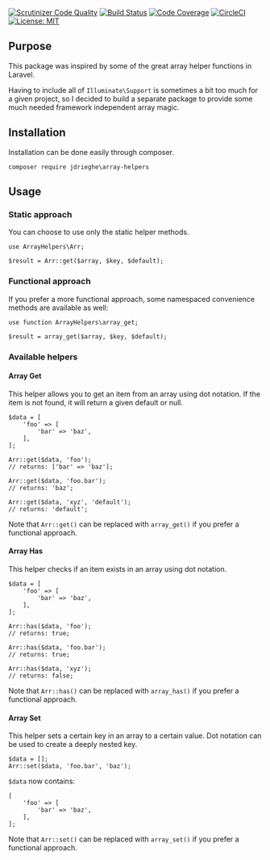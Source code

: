 [![Scrutinizer Code Quality](https://scrutinizer-ci.com/g/jdrieghe/array-helpers/badges/quality-score.png?b=master)](https://scrutinizer-ci.com/g/jdrieghe/array-helpers/?branch=master)
[![Build Status](https://scrutinizer-ci.com/g/jdrieghe/array-helpers/badges/build.png?b=master)](https://scrutinizer-ci.com/g/jdrieghe/array-helpers/build-status/master)
[![Code Coverage](https://scrutinizer-ci.com/g/jdrieghe/array-helpers/badges/coverage.png?b=master)](https://scrutinizer-ci.com/g/jdrieghe/array-helpers/?branch=master)
[![CircleCI](https://circleci.com/gh/jdrieghe/array-helpers/tree/master.svg?style=shield)](https://circleci.com/gh/jdrieghe/array-helpers/tree/master)
[![License: MIT](https://img.shields.io/badge/License-MIT-blue.svg)](https://github.com/jdrieghe/array-helpers/blob/master/LICENSE)

## Purpose

This package was inspired by some of the great array helper functions in Laravel.

Having to include all of `Illuminate\Support` is sometimes a bit too much for a given project, so I decided to build
a separate package to provide some much needed framework independent array magic.

## Installation

Installation can be done easily through composer.

```
composer require jdrieghe\array-helpers
```

## Usage

### Static approach

You can choose to use only the static helper methods.

```
use ArrayHelpers\Arr;

$result = Arr::get($array, $key, $default);
```

### Functional approach

If you prefer a more functional approach, some namespaced convenience methods are available as well:

```
use function ArrayHelpers\array_get;

$result = array_get($array, $key, $default);
```

### Available helpers

#### Array Get

This helper allows you to get an item from an array using dot notation.
If the item is not found, it will return a given default or null.

```
$data = [
    'foo' => [
        'bar' => 'baz',
    ],
];

Arr::get($data, 'foo');
// returns: ['bar' => 'baz'];
 
Arr::get($data, 'foo.bar'); 
// returns: 'baz';

Arr::get($data, 'xyz', 'default');
// returns: 'default';
```

Note that `Arr::get()` can be replaced with `array_get()` if you prefer a functional approach.

#### Array Has

This helper checks if an item exists in an array using dot notation.

```
$data = [
    'foo' => [
        'bar' => 'baz',
    ],
];

Arr::has($data, 'foo');
// returns: true;
 
Arr::has($data, 'foo.bar'); 
// returns: true;

Arr::has($data, 'xyz');
// returns: false;
```

Note that `Arr::has()` can be replaced with `array_has()` if you prefer a functional approach.

#### Array Set

This helper sets a certain key in an array to a certain value.
Dot notation can be used to create a deeply nested key.

```
$data = [];
Arr::set($data, 'foo.bar', 'baz');
```

`$data` now contains:
```
[
    'foo' => [
        'bar' => 'baz',
    ],
]; 
```

Note that `Arr::set()` can be replaced with `array_set()` if you prefer a functional approach.

